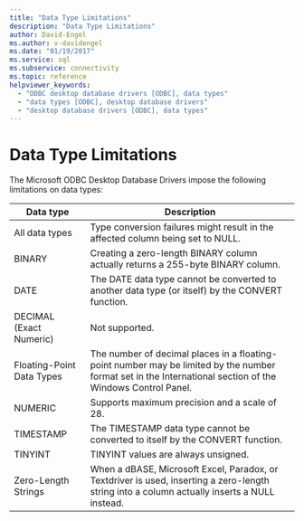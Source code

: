 ```yaml
---
title: "Data Type Limitations"
description: "Data Type Limitations"
author: David-Engel
ms.author: v-davidengel
ms.date: "01/19/2017"
ms.service: sql
ms.subservice: connectivity
ms.topic: reference
helpviewer_keywords:
  - "ODBC desktop database drivers [ODBC], data types"
  - "data types [ODBC], desktop database drivers"
  - "desktop database drivers [ODBC], data types"
---
```

# Data Type Limitations
The Microsoft ODBC Desktop Database Drivers impose the following limitations on data types:  
  
|Data type|Description|  
|---------------|-----------------|  
|All data types|Type conversion failures might result in the affected column being set to NULL.|  
|BINARY|Creating a zero-length BINARY column actually returns a 255-byte BINARY column.|  
|DATE|The DATE data type cannot be converted to another data type (or itself) by the CONVERT function.|  
|DECIMAL (Exact Numeric)|Not supported.|  
|Floating-Point Data Types|The number of decimal places in a floating-point number may be limited by the number format set in the International section of the Windows Control Panel.|  
|NUMERIC|Supports maximum precision and a scale of 28.|  
|TIMESTAMP|The TIMESTAMP data type cannot be converted to itself by the CONVERT function.|  
|TINYINT|TINYINT values are always unsigned.|  
|Zero-Length Strings|When a dBASE, Microsoft Excel, Paradox, or Textdriver is used, inserting a zero-length string into a column actually inserts a NULL instead.|
